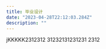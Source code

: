```yaml
---
title: 毕业设计
date: "2023-04-28T22:12:03.284Z"
description: ""
---
```


jKKKKK2312312 31232131231231 2312